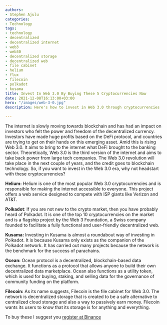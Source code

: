 ```yaml
---
authors:
- Stephen Ajulu
categories:
- Technology
tags:
- technology
- decentralized
- decentralized internet
- web3
- web30
- decentralized storage
- decentralized web
- file cabinet
- helium
- flux
- filecoin
- polkadot
- kusama
title: Invest In Web 3.0 By Buying These 5 Cryptocurrencies Now
date: 2021-12-08T16:13:00+03:00
hero: "/images/web-3-0.jpg"
description: Here's how to invest in Web 3.0 through cryptocurrencies

---
```

The internet is slowly moving towards blockchain and has had an impact on investors who felt the power and freedom of the decentralized currency. Investors have made huge profits based on the DeFi protocol, and countries are trying to get on their hands on this emerging asset. Amid this is rising Web 3.0. It aims to bring to the internet what DeFi brought to the banking sector. Theoretically, Web 3.0 is the third version of the internet and aims to take back power from large tech companies. The Web 3.0 revolution will take place in the next couple of years, and the credit goes to blockchain technology. So, if you want to invest in the Web 3.0 era, why not headstart with these cryptocurrencies?

**Helium:** Helium is one of the most popular Web 3.0 cryptocurrencies and is responsible for making the internet accessible to everyone. This project offers a web service designed to compete with ISP giants like Verizon and AT&T.

**Polkadot**: If you are not new to the crypto market, then you have probably heard of Polkadot. It is one of the top 10 cryptocurrencies on the market and is a flagship project by the Web 3 Foundation, a Swiss company founded to facilitate a fully functional and user-friendly decentralized web.

**Kusama:** Investing in Kusama is almost a roundabout way of investing in Polkadot. It is because Kusama only exists as the companion of the Polkadot network. It has carried out many projects because the network is the benchmark for the success of parachains.

**Ocean:** Ocean protocol is a decentralized, blockchain-based data exchange. It functions as a protocol that allows anyone to build their own decentralized data marketplace. Ocean also functions as a utility token, which is used for buying, staking, and selling data for the governance of community funding on the platform.

**Filecoin:** As its name suggests, Filecoin is the file cabinet for Web 3.0. The network is decentralized storage that is created to be a safe alternative to centralized cloud storage and also a way to passively earn money. Filecoin wants its users to know that its storage is for anything and everything.

To buy these I suggest you [register at Binance](https://accounts.binance.com/en/register?ref=CL2JFAB6)